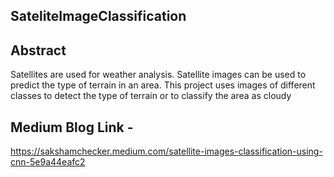 ## SateliteImageClassification
## Abstract
Satellites are used for weather analysis. Satellite images can be used to predict the type of terrain in an area. This project uses images of different classes to detect the type of terrain or to classify the area as cloudy

## Medium Blog Link - 
https://sakshamchecker.medium.com/satellite-images-classification-using-cnn-5e9a44eafc2
